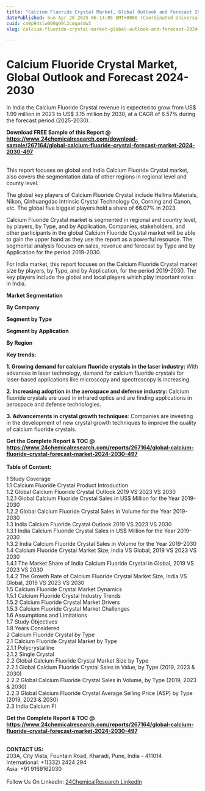 ```yaml
---
title: "Calcium Fluoride Crystal Market, Global Outlook and Forecast 2024-2030"
datePublished: Sun Apr 20 2025 06:14:05 GMT+0000 (Coordinated Universal Time)
cuid: cm9p94slw000g09l2cmqa4dw3
slug: calcium-fluoride-crystal-market-global-outlook-and-forecast-2024-2030

---
```


# Calcium Fluoride Crystal Market, Global Outlook and Forecast 2024-2030

<p>
</p><p>
In India the Calcium Fluoride Crystal revenue is expected to grow from US$ 1.99 million in 2023 to US$ 3.15 million by 2030, at a CAGR of 6.57% during the forecast period (2025-2030).</p><p>
</p><div><b>Download FREE Sample of this Report @ 
            <a href="https://www.24chemicalresearch.com/download-sample/267164/global-calcium-fluoride-crystal-forecast-market-2024-2030-497">
            https://www.24chemicalresearch.com/download-sample/267164/global-calcium-fluoride-crystal-forecast-market-2024-2030-497</a></b></div><br><p>
This report focuses on global and India Calcium Fluoride Crystal market, also covers the segmentation data of other regions in regional level and county level.</p><p>
</p><p>
The global key players of Calcium Fluoride Crystal include Hellma Materials, Nikon, Qinhuangdao Intrinsic Crystal Technology Co, Corning and Canon, etc. The global five biggest players hold a share of 66.07% in 2023.</p><p>
</p><p>
Calcium Fluoride Crystal market is segmented in regional and country level, by players, by Type, and by Application. Companies, stakeholders, and other participants in the global Calcium Fluoride Crystal market will be able to gain the upper hand as they use the report as a powerful resource. The segmental analysis focuses on sales, revenue and forecast by Type and by Application for the period 2019-2030.</p><p>
</p><p>
For India market, this report focuses on the Calcium Fluoride Crystal market size by players, by Type, and by Application, for the period 2019-2030. The key players include the global and local players which play important roles in India.</p><p>
</p><p>
<strong>Market Segmentation</strong></p><p>
</p><p>
<strong>By Company</strong>
</p><p>
<strong>Segment by Type</strong></p><p>
</p><p>
<strong>Segment by Application</strong></p><p>
</p><p>
<strong>By Region</strong></p><p>
</p><p>
</p><p>
<strong>Key trends:</strong></p><p>
<strong>1. Growing demand for calcium fluoride crystals in the laser industry: </strong>With advances in laser technology, demand for calcium fluoride crystals for laser-based applications like microscopy and spectroscopy is increasing.</p><p>
<strong>2. Increasing adoption in the aerospace and defense industry: </strong>Calcium fluoride crystals are used in infrared optics and are finding applications in aerospace and defense technologies.</p><p>
<strong>3. Advancements in crystal growth techniques</strong>: Companies are investing in the development of new crystal growth techniques to improve the quality of calcium fluoride crystals.</p>

<div><b>Get the Complete Report & TOC @ 
            <a href="https://www.24chemicalresearch.com/reports/267164/global-calcium-fluoride-crystal-forecast-market-2024-2030-497">
            https://www.24chemicalresearch.com/reports/267164/global-calcium-fluoride-crystal-forecast-market-2024-2030-497</a></b></div><br>
            <b>Table of Content:</b><p>1 Study Coverage<br />
1.1 Calcium Fluoride Crystal Product Introduction<br />
1.2 Global Calcium Fluoride Crystal Outlook 2019 VS 2023 VS 2030<br />
1.2.1 Global Calcium Fluoride Crystal Sales in US$ Million for the Year 2019-2030<br />
1.2.2 Global Calcium Fluoride Crystal Sales in Volume for the Year 2019-2030<br />
1.3 India Calcium Fluoride Crystal Outlook 2019 VS 2023 VS 2030<br />
1.3.1 India Calcium Fluoride Crystal Sales in US$ Million for the Year 2019-2030<br />
1.3.2 India Calcium Fluoride Crystal Sales in Volume for the Year 2019-2030<br />
1.4 Calcium Fluoride Crystal Market Size, India VS Global, 2019 VS 2023 VS 2030<br />
1.4.1 The Market Share of India Calcium Fluoride Crystal in Global, 2019 VS 2023 VS 2030<br />
1.4.2 The Growth Rate of Calcium Fluoride Crystal Market Size, India VS Global, 2019 VS 2023 VS 2030<br />
1.5 Calcium Fluoride Crystal Market Dynamics<br />
1.5.1 Calcium Fluoride Crystal Industry Trends<br />
1.5.2 Calcium Fluoride Crystal Market Drivers<br />
1.5.3 Calcium Fluoride Crystal Market Challenges<br />
1.6 Assumptions and Limitations<br />
1.7 Study Objectives<br />
1.8 Years Considered<br />
2 Calcium Fluoride Crystal by Type<br />
2.1 Calcium Fluoride Crystal Market by Type<br />
2.1.1 Polycrystalline<br />
2.1.2 Single Crystal<br />
2.2 Global Calcium Fluoride Crystal Market Size by Type<br />
2.2.1 Global Calcium Fluoride Crystal Sales in Value, by Type (2019, 2023 & 2030)<br />
2.2.2 Global Calcium Fluoride Crystal Sales in Volume, by Type (2019, 2023 & 2030)<br />
2.2.3 Global Calcium Fluoride Crystal Average Selling Price (ASP) by Type (2019, 2023 & 2030)<br />
2.3 India Calcium Fl</p>

<div><b>Get the Complete Report & TOC @ 
            <a href="https://www.24chemicalresearch.com/reports/267164/global-calcium-fluoride-crystal-forecast-market-2024-2030-497">
            https://www.24chemicalresearch.com/reports/267164/global-calcium-fluoride-crystal-forecast-market-2024-2030-497</a></b></div><br>

<b>CONTACT US:</b><br>
            203A, City Vista, Fountain Road, Kharadi, Pune, India - 411014<br>
            International: +1(332) 2424 294<br>
            Asia: +91 9169162030 <br><br>
            Follow Us On LinkedIn: <a href="https://www.linkedin.com/company/24chemicalresearch/">24ChemicalResearch LinkedIn</a>
